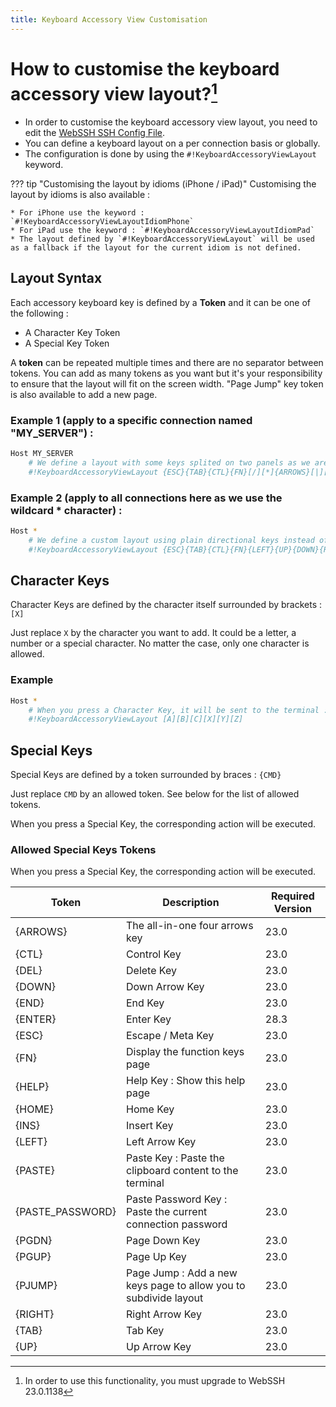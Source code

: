 ```yaml
---
title: Keyboard Accessory View Customisation
---
```


# How to customise the keyboard accessory view layout?[^1]

* In order to customise the keyboard accessory view layout, you need to edit the [WebSSH SSH Config File](/documentation/help/SSH/ssh-config-file/). 
* You can define a keyboard layout on a per connection basis or globally. 
* The configuration is done by using the `#!KeyboardAccessoryViewLayout` keyword.

??? tip "Customising the layout by idioms (iPhone / iPad)"
    Customising the layout by idioms is also available :
    
    * For iPhone use the keyword : `#!KeyboardAccessoryViewLayoutIdiomPhone`
    * For iPad use the keyword : `#!KeyboardAccessoryViewLayoutIdiomPad`
    * The layout defined by `#!KeyboardAccessoryViewLayout` will be used as a fallback if the layout for the current idiom is not defined.

## Layout Syntax
Each accessory keyboard key is defined by a **Token** and it can be one of the following :

* A Character Key Token
* A Special Key Token

A **token** can be repeated multiple times and there are no separator between tokens. You can add as many tokens as you want but it's your responsibility to ensure that the layout will fit on the screen width. "Page Jump" key token is also available to add a new page.

### Example 1 (apply to a specific connection named "MY_SERVER") :
```bash
Host MY_SERVER
    # We define a layout with some keys splited on two panels as we are using the "Page Jump" key token : {PJUMP}
    #!KeyboardAccessoryViewLayout {ESC}{TAB}{CTL}{FN}[/][*]{ARROWS}[|][:][-][!]{PJUMP}{INS}{PGUP}{PGDN}{HOME}{END}[$][.]
```

### Example 2 (apply to all connections here as we use the wildcard * character) :
```bash
Host *
    # We define a custom layout using plain directional keys instead of the all-in-one {ARROWS} key token :
    #!KeyboardAccessoryViewLayout {ESC}{TAB}{CTL}{FN}{LEFT}{UP}{DOWN}{RIGHT}[/][*]
```

## Character Keys
Character Keys are defined by the character itself surrounded by brackets : `[X]`

Just replace `X` by the character you want to add. It could be a letter, a number or a special character. No matter the case, only one character is allowed.

### Example
```bash
Host *
    # When you press a Character Key, it will be sent to the terminal :
    #!KeyboardAccessoryViewLayout [A][B][C][X][Y][Z]
```

## Special Keys
Special Keys are defined by a token surrounded by braces : `{CMD}`

Just replace `CMD` by an allowed token. See below for the list of allowed tokens.

When you press a Special Key, the corresponding action will be executed.

### Allowed Special Keys Tokens

When you press a Special Key, the corresponding action will be executed.

| Token            | Description                                                      | Required Version |
|------------------|------------------------------------------------------------------|------------------|
| {ARROWS}        | The all-in-one four arrows key                                   | 23.0            |
| {CTL}           | Control Key                                                      | 23.0            |
| {DEL}           | Delete Key                                                       | 23.0            |
| {DOWN}          | Down Arrow Key                                                   | 23.0            |
| {END}           | End Key                                                          | 23.0            |
| {ENTER}         | Enter Key                                                        | 28.3            |
| {ESC}           | Escape / Meta Key                                                | 23.0            |
| {FN}            | Display the function keys page                                   | 23.0            |
| {HELP}          | Help Key : Show this help page                                   | 23.0            |
| {HOME}          | Home Key                                                         | 23.0            |
| {INS}           | Insert Key                                                       | 23.0            |
| {LEFT}          | Left Arrow Key                                                   | 23.0            |
| {PASTE}         | Paste Key : Paste the clipboard content to the terminal          | 23.0            |
| {PASTE_PASSWORD}| Paste Password Key : Paste the current connection password       | 23.0            |
| {PGDN}          | Page Down Key                                                    | 23.0            |
| {PGUP}          | Page Up Key                                                      | 23.0            |
| {PJUMP}         | Page Jump : Add a new keys page to allow you to subdivide layout | 23.0            |
| {RIGHT}         | Right Arrow Key                                                  | 23.0            |
| {TAB}           | Tab Key                                                          | 23.0            |
| {UP}            | Up Arrow Key                                                     | 23.0            |

[^1]: In order to use this functionality, you must upgrade to WebSSH 23.0.1138